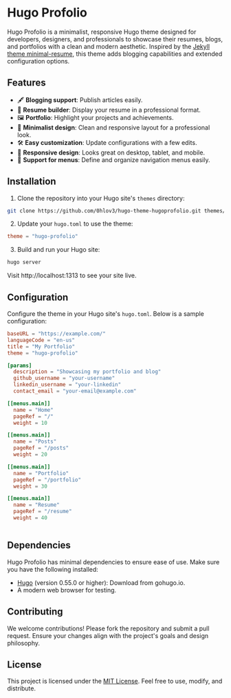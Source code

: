 # Hugo Profolio

Hugo Profolio is a minimalist, responsive Hugo theme designed for developers, designers, and professionals to showcase their resumes, blogs, and portfolios with a clean and modern aesthetic. Inspired by the [Jekyll theme minimal-resume](https://github.com/murraco/jekyll-theme-minimal-resume), this theme adds blogging capabilities and extended configuration options.

## Features
- 🖋 **Blogging support**: Publish articles easily.
- 📄 **Resume builder**: Display your resume in a professional format.
- 🖼 **Portfolio**: Highlight your projects and achievements.
- 🎨 **Minimalist design**: Clean and responsive layout for a professional look.
- 🛠 **Easy customization**: Update configurations with a few edits.
- 📱 **Responsive design**: Looks great on desktop, tablet, and mobile.
- 🧩 **Support for menus**: Define and organize navigation menus easily.

## Installation

1. Clone the repository into your Hugo site's `themes` directory:
```bash
git clone https://github.com/0hlov3/hugo-theme-hugoprofolio.git themes/hugo-profolio
```
2. Update your `hugo.toml` to use the theme:
```toml
theme = "hugo-profolio"
```
3. Build and run your Hugo site:
```bash
hugo server
```

Visit http://localhost:1313 to see your site live.

## Configuration
Configure the theme in your Hugo site's `hugo.toml`. Below is a sample configuration:
```toml
baseURL = "https://example.com/"
languageCode = "en-us"
title = "My Portfolio"
theme = "hugo-profolio"

[params]
  description = "Showcasing my portfolio and blog"
  github_username = "your-username"
  linkedin_username = "your-linkedin"
  contact_email = "your-email@example.com"

[[menus.main]]
  name = "Home"
  pageRef = "/"
  weight = 10

[[menus.main]]
  name = "Posts"
  pageRef = "/posts"
  weight = 20

[[menus.main]]
  name = "Portfolio"
  pageRef = "/portfolio"
  weight = 30

[[menus.main]]
  name = "Resume"
  pageRef = "/resume"
  weight = 40



```

## Dependencies
Hugo Profolio has minimal dependencies to ensure ease of use. Make sure you have the following installed:

 - [Hugo](https://gohugo.io/) (version 0.55.0 or higher): Download from gohugo.io.
 - A modern web browser for testing.

## Contributing

We welcome contributions! Please fork the repository and submit a pull request. Ensure your changes align with the project's goals and design philosophy.

## License

This project is licensed under the [MIT License](./LICENSE). Feel free to use, modify, and distribute.